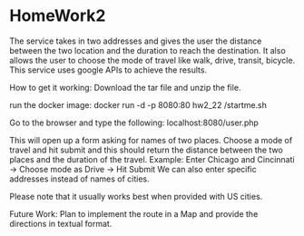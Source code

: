 HomeWork2
=========
The service takes in two addresses and gives the user the distance between the two location and the duration to reach the destination. It also allows the user to choose the mode of travel like walk, drive, transit, bicycle. 
This service uses google APIs to achieve the results. 

How to get it working: 
Download the tar file and unzip the file. 

run the docker image:
docker run -d -p 8080:80 hw2_22 /startme.sh

Go to the browser and type the following:
localhost:8080/user.php      

This will open up a form asking for names of two places. Choose a mode of travel and hit submit and this should return the distance between the two places and the duration of the travel. 
Example: Enter Chicago and Cincinnati -> Choose mode as Drive -> Hit Submit
We can also enter specific addresses instead of names of cities. 

Please note that it usually works best when provided with US cities. 



Future Work:
Plan to implement the route in a Map and provide the directions in textual format. 
